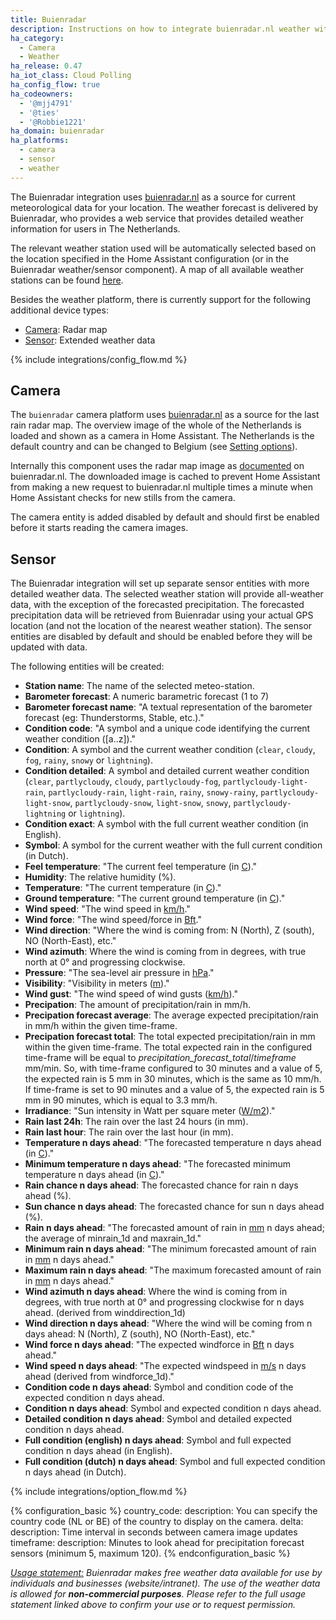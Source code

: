 ```yaml
---
title: Buienradar
description: Instructions on how to integrate buienradar.nl weather within Home Assistant.
ha_category:
  - Camera
  - Weather
ha_release: 0.47
ha_iot_class: Cloud Polling
ha_config_flow: true
ha_codeowners:
  - '@mjj4791'
  - '@ties'
  - '@Robbie1221'
ha_domain: buienradar
ha_platforms:
  - camera
  - sensor
  - weather
---
```


The Buienradar integration uses [buienradar.nl](https://buienradar.nl/) as a source for current meteorological data for your location. The weather forecast is delivered by Buienradar, who provides a web service that provides detailed weather information for users in The Netherlands.

The relevant weather station used will be automatically selected based on the location specified in the Home Assistant configuration (or in the Buienradar weather/sensor component).  A map of all available weather stations can be found [here](https://www.google.com/maps/d/embed?mid=1NivHkTGQUOs0dwQTnTMZi8Uatj0).

Besides the weather platform, there is currently support for the following additional device types:

- [Camera](#camera): Radar map
- [Sensor](#sensor): Extended weather data

{% include integrations/config_flow.md %}

## Camera

The `buienradar` camera platform uses [buienradar.nl](https://buienradar.nl/) as a source for the last rain radar map. The overview image of the whole of the Netherlands is loaded and shown as a camera in Home Assistant. The Netherlands is the default country and can be changed to Belgium (see [Setting options](#setting-options)).

Internally this component uses the radar map image as [documented](https://www.buienradar.nl/overbuienradar/gratis-weerdata) on buienradar.nl.
The downloaded image is cached to prevent Home Assistant from making a new request to buienradar.nl multiple times a minute when Home Assistant checks for new stills from the camera.

The camera entity is added disabled by default and should first be enabled before it starts reading the camera images.

## Sensor

The Buienradar integration will set up separate sensor entities with more detailed weather data. The selected weather station will provide all-weather data, with the exception of the forecasted precipitation. The forecasted precipitation data will be retrieved from Buienradar using your actual GPS location (and not the location of the nearest weather station). The sensor entities are disabled by default and should be enabled before they will be updated with data.

The following entities will be created:

- **Station name**: The name of the selected meteo-station.
- **Barometer forecast**: A numeric barametric forecast (1 to 7)
- **Barometer forecast name**: "A textual representation of the barometer forecast (eg: Thunderstorms, Stable, etc.)."
- **Condition code**: "A symbol and a unique code identifying the current weather condition ([a..z])."
- **Condition**: A symbol and the current weather condition (`clear`, `cloudy`, `fog`, `rainy`, `snowy` or `lightning`).
- **Condition detailed**: A symbol and detailed current weather condition (`clear`, `partlycloudy`, `cloudy`, `partlycloudy-fog`, `partlycloudy-light-rain`, `partlycloudy-rain`, `light-rain`, `rainy`, `snowy-rainy`, `partlycloudy-light-snow`, `partlycloudy-snow`, `light-snow`, `snowy`, `partlycloudy-lightning` or `lightning`).
- **Condition exact**: A symbol with the full current weather condition (in English).
- **Symbol**: A symbol for the current weather with the full current condition (in Dutch).
- **Feel temperature**: "The current feel temperature (in [C](https://en.wikipedia.org/wiki/Celsius))."
- **Humidity**: The relative humidity (%).
- **Temperature**: "The current temperature (in [C](https://en.wikipedia.org/wiki/Celsius))."
- **Ground temperature**: "The current ground temperature (in [C](https://en.wikipedia.org/wiki/Celsius))."
- **Wind speed**: "The wind speed in [km/h](https://en.wikipedia.org/wiki/Kilometres_per_hour)."
- **Wind force**: "The wind speed/force in [Bft](https://en.wikipedia.org/wiki/Beaufort_scale)."
- **Wind direction**: "Where the wind is coming from: N (North), Z (south), NO (North-East), etc."
- **Wind azimuth**: Where the wind is coming from in degrees, with true north at 0° and progressing clockwise.
- **Pressure**: "The sea-level air pressure in [hPa](https://en.wikipedia.org/wiki/Hectopascal)."
- **Visibility**: "Visibility in meters ([m](https://en.wikipedia.org/wiki/Metre))."
- **Wind gust**: "The wind speed of wind gusts ([km/h](https://en.wikipedia.org/wiki/Kilometres_per_hour))."
- **Precipation**: The amount of precipitation/rain in mm/h.
- **Precipation forecast average**: The average expected precipitation/rain in mm/h within the given time-frame.
- **Precipation forecast total**: The total expected precipitation/rain in mm within the given time-frame. The total expected rain in the configured time-frame will be equal to _precipitation_forecast_total_/_timeframe_ mm/min. So, with time-frame configured to 30 minutes and a value of 5, the expected rain is 5 mm in 30 minutes, which is the same as 10 mm/h. If time-frame is set to 90 minutes and a value of 5, the expected rain is 5 mm in 90 minutes, which is equal to 3.3 mm/h.
- **Irradiance**: "Sun intensity in Watt per square meter ([W/m2](https://en.wikipedia.org/wiki/W/m2))."
- **Rain last 24h**: The rain over the last 24 hours (in mm).
- **Rain last hour**: The rain over the last hour (in mm). 
- **Temperature n days ahead**: "The forecasted temperature n days ahead (in [C](https://en.wikipedia.org/wiki/Celsius))."
- **Minimum temperature n days ahead**: "The forecasted minimum temperature n days ahead (in [C](https://en.wikipedia.org/wiki/Celsius))."
- **Rain chance n days ahead**: The forecasted chance for rain n days ahead (%).
- **Sun chance n days ahead**: The forecasted chance for sun n days ahead (%).
- **Rain n days ahead**: "The forecasted amount of rain in [mm](https://en.wikipedia.org/wiki/Millimeter) n days ahead; the average of minrain_1d and maxrain_1d."
- **Minimum rain n days ahead**: "The minimum forecasted amount of rain in [mm](https://en.wikipedia.org/wiki/Millimeter) n days ahead."
- **Maximum rain n days ahead**: "The maximum forecasted amount of rain in [mm](https://en.wikipedia.org/wiki/Millimeter) n days ahead."
- **Wind azimuth n days ahead**: Where the wind is coming from in degrees, with true north at 0° and progressing clockwise for n days ahead. (derived from winddirection_1d)
- **Wind direction n days ahead**: "Where the wind will be coming from n days ahead: N (North), Z (south), NO (North-East), etc."
- **Wind force n days ahead**: "The expected windforce in [Bft](https://en.wikipedia.org/wiki/Beaufort_scale) n days ahead."
- **Wind speed n days ahead**: "The expected windspeed in [m/s](https://en.wikipedia.org/wiki/M/s) n days ahead (derived from windforce_1d)."
- **Condition code n days ahead**: Symbol and condition code of the expected condition n days ahead.
- **Condition n days ahead**: Symbol and expected condition n days ahead.
- **Detailed condition n days ahead**: Symbol and detailed expected condition n days ahead.
- **Full condition (english) n days ahead**: Symbol and full expected condition n days ahead (in English).
- **Full condition (dutch) n days ahead**: Symbol and full expected condition n days ahead (in Dutch).

{% include integrations/option_flow.md %}

{% configuration_basic %}
country_code:
  description: You can specify the country code (NL or BE) of the
    country to display on the camera.
delta:
  description: Time interval in seconds between camera image updates
timeframe:
  description: Minutes to look ahead for precipitation forecast sensors (minimum 5, maximum 120).
{% endconfiguration_basic %}

_[Usage statement:](https://www.buienradar.nl/overbuienradar/gratis-weerdata)
Buienradar makes free weather data available for use by individuals and businesses (website/intranet). The use of the weather data is allowed for **non-commercial purposes**. Please refer to the full usage statement linked above to confirm your use or to request permission._
